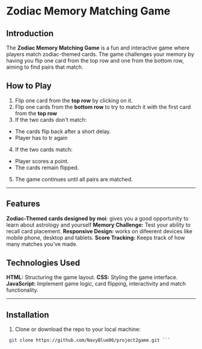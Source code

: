 # Zodiac Memory Matching Game
## Introduction
The **Zodiac Memory Matching Game** is a fun and interactive game where players match zodiac-themed cards. The game challenges your memory by having you flip one card from the top row and one from the bottom row, aiming to find pairs that match. 

## How to Play
1. Flip one card from the **top row** by clicking on it. 
2. Flip one cards from the **bottom row** to try to match it with the first card from the **top row**
3. If the two cards don't match: 
 - The cards flip back after a short delay. 
 - Player has to tr again
4. If the two cards match: 
 - Player scores a point. 
 - The cards remain flipped. 
5. The game continues until all pairs are matched.   

--- 
## Features

**Zodiac-Themed cards designed by moi**: gives you a good opportunity to learn about astrology and yourself
**Memory Challenge:** Test your ability to recall card placement.
**Responsive Design:** works on difeerent devices like mobile phone, desktop and tablets. 
**Score Tracking:** Keeps track of how many matches you've made.
## Technologies Used
**HTML:** Structuring the game layout. 
**CSS:** Styling the game interface.
**JavaScript:** Implement game logic, card flipping, interactivity and match functionality. 

---

## Installation 
1. Clone or download the repo to your local machine: 
```bash 
 git clone https://github.com/NavyBlue06/project2game.git ```





